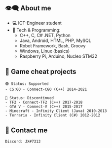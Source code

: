 ## 👁‍🗨 About me
- ‍💻 ICT-Engineer student
- 🔧 Tech & Programming:
  - C++, C, C# .NET, Python
  - Java, Android, HTML, PHP, MySQL
  - Robot Framework, Bash, Groovy
  - Windows, Linux (basics)
  - Raspberry Pi, Arduino, Nucleo STM32

## 📌 Game cheat projects 
    🟢 Status: Supported
    - CS:GO - Connect-CGO (C++) 2014-2021

    🔴 Status: Discontinued
    - TF2 - Connect-TF2 (C++) 2017-2018
    - GTA V - Connect-V (C++) 2015-2017
    - Minecraft - Infinity Client (Java) 2010-2013
    - Terraria - Infinity Client (C#) 2012-2012

## 💬 Contact me
    Discord: JX#7313
